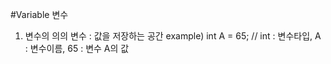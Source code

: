 
#Variable 변수
  1. 변수의 의의
    변수 : 값을 저장하는 공간
     example) int A = 65; // int : 변수타입, A : 변수이름, 65 : 변수 A의 값
  
